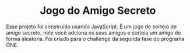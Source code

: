 <h1 align="center"> Jogo do Amigo Secreto </h1>
<p1  align="center"> Esse projeto foi construido usando JavaScript. É um jogo de sorteio de amigo secreto, nele você adciona os seus amigos e sorteia um amigo de forma aleatoria. Foi criado para o challenge da segunda fase do programa ONE.</p1> 
